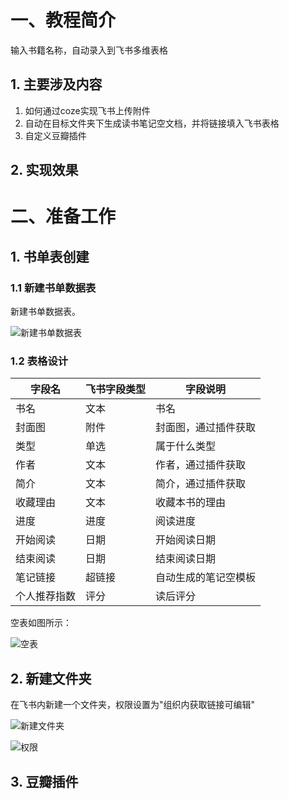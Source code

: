 # 一、教程简介

输入书籍名称，自动录入到飞书多维表格

## 1. 主要涉及内容

1. 如何通过coze实现飞书上传附件
2. 自动在目标文件夹下生成读书笔记空文档，并将链接填入飞书表格
3. 自定义豆瓣插件

## 2. 实现效果



# 二、准备工作

## 1. 书单表创建

### 1.1 新建书单数据表

新建书单数据表。

![新建书单数据表](https://github.com/user-attachments/assets/121e7192-3016-4c0d-b344-a14361f21495)

### 1.2 表格设计

| 字段名     | 飞书字段类型 | 字段说明                                                                 |
|------------|---------------|--------------------------------------------------------------------------|
| 书名       | 文本        | 书名                                               |
| 封面图     | 附件        | 封面图，通过插件获取                                                                     |
| 类型       | 单选        | 属于什么类型                              |
| 作者       | 文本        | 作者，通过插件获取                              |
| 简介       | 文本        | 简介，通过插件获取   |
| 收藏理由   | 文本         | 收藏本书的理由                                                                |
| 进度       | 进度         | 阅读进度                                |
| 开始阅读   | 日期         | 开始阅读日期                                                            |
| 结束阅读   | 日期        | 结束阅读日期 |
| 笔记链接   | 超链接        | 自动生成的笔记空模板                                                       |
| 个人推荐指数   | 评分   | 读后评分                                                                   |

空表如图所示：

![空表](https://github.com/user-attachments/assets/422a8f1e-5a6d-4644-b14a-4585d085f473)

## 2. 新建文件夹

在飞书内新建一个文件夹，权限设置为"组织内获取链接可编辑"

![新建文件夹](https://github.com/user-attachments/assets/0197972c-8414-4ee9-a0e8-73dd45e7aa17)

![权限](https://github.com/user-attachments/assets/c4c055d7-9e19-41ee-a131-3a25a7ebb056)

## 3. 豆瓣插件


